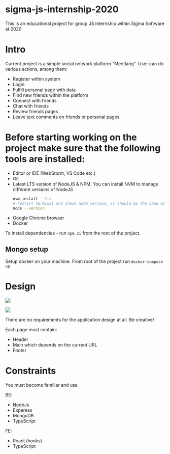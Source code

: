 # sigma-js-internship-2020

This is an educational project for group JS internship within Sigma Software at 2020

# Intro

Current project is a simple social network platform "Meetlang". User can do various actions, among them:

- Register within system
- Login
- Fulfill personal page with data
- Find new friends within the platform
- Connect with friends
- Chat with friends
- Review friends pages
- Leave text comments on friends or personal pages

# Before starting working on the project make sure that the following tools are installed:

- Editor or IDE (WebStorm, VS Code etc.)
- Git
- Latest LTS version of NodeJS & NPM. You can install NVM to manage different versions of NodeJS
  ```sh
  nvm install --lts
  # restart terminal and check node version, it should be the same as .nvmrc file
  node --version
  ```
- Google Chrome browser
- Docker

To install dependencies - run `npm ci` from the root of the project.

## Mongo setup

Setup docker on your machine. From root of the project run `docker-compose up`

# Design

[![](https://img.shields.io/badge/source-figma-blue?style=flat)](https://www.figma.com/file/gAndxaAQxPZ20cYJdKxRuH/Fullstack-Internship)

[![](https://img.shields.io/badge/source-UML_diagrams-yellow?style=flat)](https://app.diagrams.net/#G1tMWymHu0FNsaB1YHXNU6JCnRNpGu9TLb)

There are no requirements for the application design at all. Be creative!

Each page must contain:

- Header
- Main which depends on the current URL
- Footer

# Constraints

You must become familiar and use

BE:

- NodeJs
- Experess
- MongoDB
- TypeScript

FE:

- React (hooks)
- TypeScript
